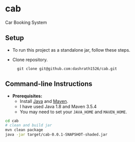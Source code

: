 # cab

Car Booking System

Setup
-----

* To run this project as a standalone jar, follow these steps.
* Clone repository.

        git clone git@github.com:dashrath1526/cab.git


Command-line Instructions
-------------------------

* **Prerequisites:**
    * Install [Java](https://java.com) and [Maven](https://maven.apache.org/download.html).
    * I have used Java 1.8 and Maven 3.5.4
    * You may need to set your `JAVA_HOME` and `MAVEN_HOME`.

```bash
cd cab
# clean and build jar
mvn clean package
java -jar target/cab-0.0.1-SNAPSHOT-shaded.jar 
```
